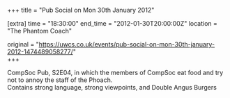+++
title = "Pub Social on Mon 30th January 2012"

[extra]
time = "18:30:00"
end_time = "2012-01-30T20:00:00Z"
location = "The Phantom Coach"

original = "https://uwcs.co.uk/events/pub-social-on-mon-30th-january-2012-1474489058277/"    
+++

CompSoc Pub, S2E04, in which the members of CompSoc eat food and try not to annoy the staff of the Phoach.  
Contains strong language, strong viewpoints, and Double Angus Burgers


